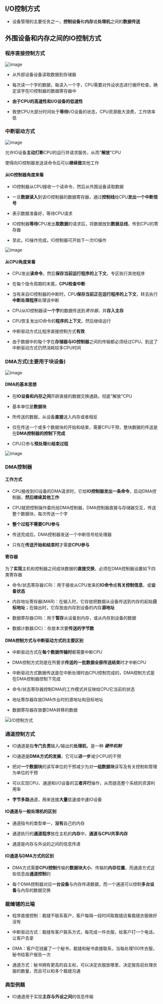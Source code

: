 ## I/O控制方式

- 设备管理的主要任务之一，**控制设备**和**内存**或**处理机**之间的**数据传送**

## 外围设备和内存之间的IO控制方式

### 程序直接控制方式

![image](https://github.com/YC-L/Postgraduate-examination/blob/Operating-System/imgs/Program-direct-control.png)

- 从外部设备设备读取数据到存储器

- 每次读一个字的数据，每读入一个字，CPU需要对外设状态进行循环检查，确定该字在IO控制器的数据寄存器中

- **由于CPU的高速性和I/O设备的低速性**

- 致使CPU大部分时间处于**等待**I/O设备的状态，CPU资源极大浪费，工作效率低

### 中断驱动方式

![image](https://github.com/YC-L/Postgraduate-examination/blob/Operating-System/imgs/Interrupt-drive-mode.png)


允许IO设备**主动打断**CPU的运行并请求服务，从而"**解放**"CPU

使得向IO控制器发送读命令后可以**继续做**其他工作

#### 从IO控制器角度来看

- IO控制器从CPU接收一个读命令，然后从外围设备读取数据

- 一旦**数据读入**到该IO控制器的数据寄存器，通过**控制线**给CPU**发出一个中断信号**

- 表示数据准备好，等待CPU请求

- IO控制器**等待**CPU发出**取数据**的请求后，将数据放到**数据总线**，传到CPU的寄存器

- 至此，IO操作完成，IO控制器可开始下一次IO操作

![image](https://github.com/YC-L/Postgraduate-examination/blob/Operating-System/imgs/Interrupt-drive-mode-1.png)

#### 从CPU角度来看

- CPU发出**读命令**，然后**保存当前运行程序的上下文**，专区执行其他程序

- 在每个指令周期的末尾，**CPU检查中断**

- 当有来自IO控制器的中断时，CPU**保存当前正在运行程序的上下文**，转去执行**中断处理程序**处理该中断

- CPU从IO控制器读**一个字**的数据传送到*寄存器*，并**存入主存**

- CPU恢复发出IO命令的**程序的上下文**，然后继续运行

- 中断驱动方式比程序直接控制方式**有效**

- 由于数据中的每个字在**存储器与IO控制器**之间的传输都必须经过CPU，到这了中断驱动方式仍然消耗较多CPU时间

### DMA方式(主要用于块设备)

![image](https://github.com/YC-L/Postgraduate-examination/blob/Operating-System/imgs/DMA.png)

#### DMA的基本思想

- 在**IO设备和内存之间**开辟直接的数据交换通路，彻底"解放"CPU

- 基本单位是**数据块**

- 所传送的数据，从设备**直接**送入内存或者相反

- 仅在传送一个或多个数据块的开始和结束，需要CPU干预，整块数据的传送是在**DMA控制器的控制下完成**

- CPU只参与**预处理**和**结束过程**

![image](https://github.com/YC-L/Postgraduate-examination/blob/Operating-System/imgs/DMA-controller-composition.png)

### DMA控制器

#### 工作方式

- CPU接收到IO设备的DMA请求时，它给**IO控制器发出一条命令**，启动DMA控制器，**然后继续其他工作**

- CPU就把控制操作委托给DMA控制器，DMA控制器直接与存储器交互，传送整个数据块，每次传送一个字

- **整个过程不需要CPU参与**

- 传送完成后，DMA控制器发送一个中断信号给处理器

- 只有在**传送开始和结束时**才需要**CPU参与**

#### 寄存器

为了**实现**主机和控制器之间成块数据的**直接交换**，必须在DMA控制器设置如下四类寄存器

- 命令/状态寄存器(CR)：用于接收从CPU发来的**IO命令**或**有关控制信息**，或**设备状态**

- 内存地址寄存器(MAR)：在输入时，它存放把数据从设备传送到内存的起始**目标地址**；在输出时，它存放由内存到设备的内存**源地址**

- 数据寄存器(DR)：用于**暂存**从设备到内存，或从内存到设备的数据

- 数据计数器(DC)：存放本次要**传送的字节数**

#### DMA控制方式与中断驱动方式的主要区别

- 中断驱动方式在**每个数据传输时**都需要中断CPU

- DMA控制方式则是在所要求**传送的一批数据全部传送结束**时才中断CPU

- 中断驱动方式数据传送是在中断处理时由CPU控制完成的，DMA控制方式是在DMA控制器控制下完成

- 命令/状态寄存器控制DMA的工作模式并反映给CPU它当前的状态

- 地址寄存器存放DMA作业时的源地址和目标地址

- 数据寄存器存放要DMA转移的数据

![I/O控制方式](https://github.com/YC-L/Postgraduate-examination/blob/Operating-System/imgs/IO%E6%8E%A7%E5%88%B6%E6%96%B9%E5%BC%8F.png "I/O控制方式")

### 通道控制方式

- IO通道是指**专门负责**输入/输出的**处理机**，是一种 ***硬件机制***

- IO通道是**DMA方式的发展**，它可以**进一步**减少CPU的干预

- 把对**一个数据块**的读写单位的干预减少为对**一组数据块**读写及有关控制和管理为单位的干预

- 可以实现CPU、通道和I/O设备的**三者并行**操作，从而提高整个系统的资源利用率

- **字节多路**通道，用来连接**大量**低速或中速IO设备

#### IO通道与一般处理机的区别

- 通道指令的类型单一，**没有**自己的内存

- 通道执行的**通道程序**放在主机的**内存**中，**通道与CPU共享内存**

- 通道是内存与外设的之间的信息传递

#### IO通道与DMA方式的区别

- DMA方式需要**CPU控制**传输的**数据块大小**、传输的**内存位置**，而通道方式这些信息由**通道控制**的

- 每个DMA控制器对应**一台设备**与内存传递数据，而一个通道可以控制**多台设备**与内存的数据交换

### 裁缝铺的比喻

- 程序直接控制：裁缝不联系客户，客户每隔一段时间取裁缝店看裁缝衣服做好没有

- 中断驱动方式：裁缝有客户联系方式，每完成一件衣服，给客户打一个电话，让客户去拿

- DMA：客户花钱雇了一个秘书，裁缝和秘书直接联系，当每处理100件衣服，秘书给客户报告一次

- 通道方式：秘书拥有更高的自主权，可以决定衣服放哪里，决定报告前处理衣服的数量，而且可以和多个裁缝沟通

### 典型例题

- IO通道用于实现**主存与外设之间**的信息传输







